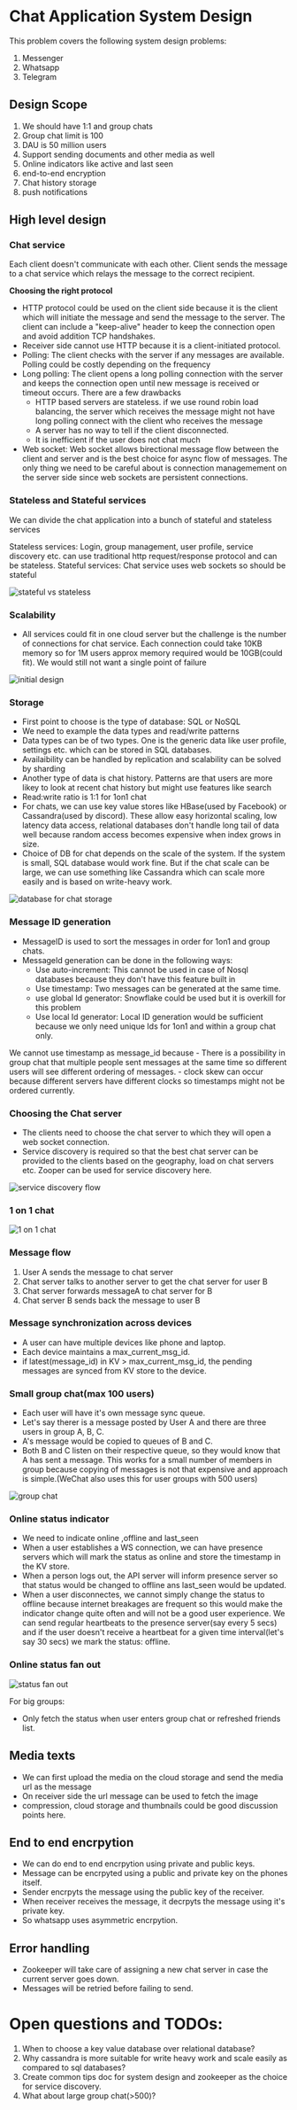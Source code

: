 # Chat Application System Design

This problem covers the following  system design problems:
1. Messenger
2. Whatsapp
3. Telegram

## Design Scope

1. We should have 1:1 and group chats
2. Group chat limit is 100
3. DAU is 50 million users
4. Support sending documents and other media as well
5. Online indicators like active and last seen
6. end-to-end encryption
7. Chat history storage
8. push notifications

## High level design

### Chat service

Each client doesn't communicate with each other. Client sends the message to a chat service which relays the message to the correct recipient.

**Choosing the right protocol**

- HTTP protocol could be used on the client side because it is the client which will initiate the message and send the message to the server. The client can include a "keep-alive" header to keep the connection open and avoid addition TCP handshakes.
- Receiver side cannot use HTTP because it is a client-initiated protocol.
- Polling: The client checks with the server if any messages are available. Polling could be costly depending on the frequency
- Long polling: The client opens a long polling connection with the server and keeps the connection open until new message is received or timeout occurs. There are a few drawbacks
    - HTTP based servers are stateless. if we use round robin load balancing, the server which receives the message might not have long polling connect with the client who receives the message
    - A server has no way to tell if the client disconnected.
    - It is inefficient if the user does not chat much
- Web socket: Web socket allows birectional message flow between the client and server and is the best choice for async flow of messages. The only thing we need to be careful about is connection managemement on the server side since web sockets are persistent connections.

### Stateless and Stateful services

We can divide the chat application into a bunch of stateful and stateless services

Stateless services: Login, group management, user profile, service discovery etc. can use traditional http request/response protocol and can be stateless.
Stateful services: Chat service uses web sockets so should be stateful

![stateful vs stateless](image.png)

### Scalability
- All services could fit in one cloud server but the challenge is the number of connections for chat service. Each connection could take 10KB memory so for 1M users approx memory required would be 10GB(could fit). We would still not want a single point of failure

![initial design](image-1.png)


### Storage

- First point to choose is the type of database: SQL or NoSQL
- We need to example the data types and read/write patterns
- Data types can be of two types. One is the generic data like user profile, settings etc. which can be stored in SQL databases.
- Availaibility can be handled by replication and scalability can be solved by sharding
- Another type of data is chat history. Patterns are that users are more likey to look at recent chat history but might use features like search
- Read:write ratio is 1:1 for 1on1 chat
- For chats, we can use key value stores like HBase(used by Facebook) or Cassandra(used by discord). These allow easy horizontal scaling, low latency data access, relational databases don't handle long tail of data well because random access becomes expensive when index grows in size.
- Choice of DB for chat depends on the scale of the system. If the system is small, SQL database would work fine. But if the chat scale can be large, we can use something like Cassandra which can scale more easily and is based on write-heavy work.

![database for chat storage](image-2.png)


### Message ID generation

- MessageID is used to sort the messages in order for 1on1 and group chats.
- MessageId generation can be done in the following ways:
    - Use auto-increment: This cannot be used in case of Nosql databases because they don't have this feature built in
    - Use timestamp: Two messages can be generated at the same time.
    - use global Id generator: Snowflake could be used but it is overkill for this problem
    - Use local Id generator: Local ID generation would be sufficient because we only need unique Ids for 1on1 and within  a group chat only.

We cannot use timestamp as message_id because
    - There is a possibility in group chat that multiple people sent messages at the same time so different users will see different ordering of messages.
    - clock skew can occur because different servers have different clocks so timestamps might not be ordered currently.

### Choosing the Chat server
- The clients need to choose the chat server to which they will open a web socket connection.
- Service discovery is required so that the best chat server can be provided to the clients based on the geography, load on chat servers etc. Zooper can be used for service discovery here.

![service discovery flow](image-3.png)


### 1 on 1 chat
![1 on 1 chat](image-4.png)


### Message flow
1. User A sends the message to chat server
2. Chat server talks to another server to get the chat server for user B
3. Chat server forwards messageA to chat server for B
4. Chat server B sends back the message to user B

### Message synchronization across devices
- A user can have multiple devices like phone and laptop.
- Each device maintains a max_current_msg_id.
- if latest(message_id) in KV > max_current_msg_id, the pending messages are synced from KV store to the device.

### Small group chat(max 100 users)
- Each user will have it's own message sync queue.
- Let's say therer is a message posted by User A and there are three users in group A, B, C.
- A's message would be copied to queues of B and C. 
- Both B and C listen on their respective queue, so they would know that A has sent a message.
This works for a small number of members in group because copying of messages is not that expensive and approach is simple.(WeChat also uses this for user groups with 500 users)

![group chat](image-5.png)

### Online status indicator
- We need to indicate online ,offline and last_seen
- When a user establishes a WS connection, we can have presence servers which will mark the status as online and store the timestamp in the KV store.
- When a person logs out, the API server will inform presence server so that status would be changed to offline ans last_seen would be updated.
- When a user disconnectes, we cannot simply change the status to offline because internet breakages are frequent so this would make the indicator change quite often and will not be a good user experience. We can send regular heartbeats to the presence server(say every 5 secs) and if the user doesn't receive a heartbeat for a given time interval(let's say 30 secs) we mark the status: offline.

### Online status fan out

![status fan out](image-6.png)

For big groups:
- Only fetch the status when user enters group chat or refreshed friends list.

## Media texts
- We can first upload the media on the cloud storage and send the media url as the message
- On receiver side the url message can be used to fetch the image
- compression, cloud storage and thumbnails could be good discussion points here.

## End to end encrpytion
- We can do end to end encrpytion using private and public keys.
- Message can be encrpyted using a public and private key on the phones itself.
- Sender encrpyts the message using the public key of the receiver. 
- When receiver receives the message, it decrpyts the message using it's private key.
- So whatsapp uses asymmetric encrpytion.


## Error handling
- Zookeeper will take care of assigning a new chat server in case the current server goes down.
- Messages will be retried before failing to send.

# Open questions and TODOs:
1. When to choose a key value database over relational database?
2. Why cassandra is more suitable for write heavy work and scale easily as compared to sql databases?
3. Create common tips doc for system design and zookeeper as the choice for service discovery.
4. What about large group chat(>500)?


